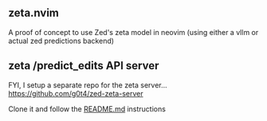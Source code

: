 ## zeta.nvim

A proof of concept to use Zed's zeta model in neovim (using either a vllm or actual zed predictions backend)

## zeta /predict_edits API server

FYI, I setup a separate repo for the zeta server... https://github.com/g0t4/zed-zeta-server

Clone it and follow the [README.md](https://github.com/g0t4/zed-zeta-server) instructions
